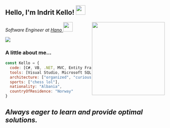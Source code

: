 <h2> Hello, I'm Indrit Kello! <img src="https://media.giphy.com/media/Y4VFF2hJTGjm6yp69i/giphy.gif" width="30"></h2>
<img align='right' src="https://media.giphy.com/media/gIl90vrqMIjm3MO4Xi/giphy.gif" width="230">
<p><em>Software Engineer at <a href="http://www.hano.no">Hano </a><img src="https://media.giphy.com/media/LPmCQHEnnO1VlYXTfl/source.gif" width="30">
</em></p>


<img src="https://img.shields.io/badge/-indritkello-blue?style=flat-square&logo=Linkedin&logoColor=white&link=https://www.linkedin.com/in/indritkello/" >


### A little about me...  
```javascript
const Kello = {
  code: [C#, VB, .NET, MVC, Entity Framework, SQL, Angular, Vue, React],
  tools: [Visual Studio, Microsoft SQL Server, Android Studio, Node, Adobe XD ],
  architecture: ["organized", "curious", "patterns enthusiast"],
  sports: ["chess lol"],
  nationality: "Albania",
  countryOfResidence: "Norway"  
}
```
<em><b>Always eager to learn and provide optimal solutions.</b></em>
---
